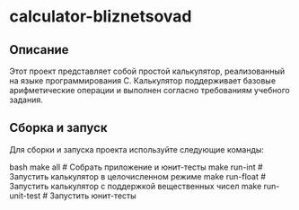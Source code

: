 # calculator-bliznetsovad
## Описание

Этот проект представляет собой простой калькулятор, реализованный на языке программирования C. Калькулятор поддерживает базовые арифметические операции и выполнен согласно требованиям учебного задания.

## Сборка и запуск

Для сборки и запуска проекта используйте следующие команды:

bash
make all          # Собрать приложение и юнит-тесты
make run-int      # Запустить калькулятор в целочисленном режиме
make run-float    # Запустить калькулятор с поддержкой вещественных чисел
make run-unit-test # Запустить юнит-тесты
